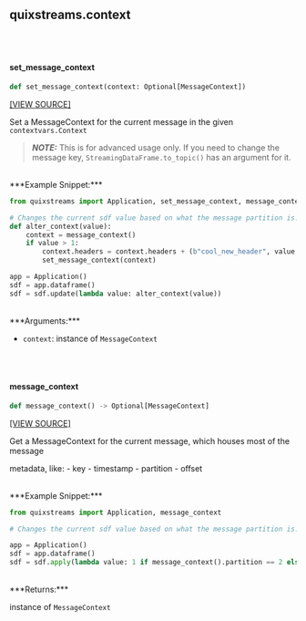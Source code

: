 <a id="quixstreams.context"></a>

## quixstreams.context

<a id="quixstreams.context.set_message_context"></a>

<br><br>

#### set\_message\_context

```python
def set_message_context(context: Optional[MessageContext])
```

[[VIEW SOURCE]](https://github.com/quixio/quix-streams/blob/main/quixstreams/context.py#L22)

Set a MessageContext for the current message in the given `contextvars.Context`

>***NOTE:*** This is for advanced usage only. If you need to change the message key,
`StreamingDataFrame.to_topic()` has an argument for it.



<br>
***Example Snippet:***

```python
from quixstreams import Application, set_message_context, message_context

# Changes the current sdf value based on what the message partition is.
def alter_context(value):
    context = message_context()
    if value > 1:
        context.headers = context.headers + (b"cool_new_header", value.encode())
        set_message_context(context)

app = Application()
sdf = app.dataframe()
sdf = sdf.update(lambda value: alter_context(value))
```


<br>
***Arguments:***

- `context`: instance of `MessageContext`

<a id="quixstreams.context.message_context"></a>

<br><br>

#### message\_context

```python
def message_context() -> Optional[MessageContext]
```

[[VIEW SOURCE]](https://github.com/quixio/quix-streams/blob/main/quixstreams/context.py#L53)

Get a MessageContext for the current message, which houses most of the message

metadata, like:
    - key
    - timestamp
    - partition
    - offset



<br>
***Example Snippet:***

```python
from quixstreams import Application, message_context

# Changes the current sdf value based on what the message partition is.

app = Application()
sdf = app.dataframe()
sdf = sdf.apply(lambda value: 1 if message_context().partition == 2 else 0)
```


<br>
***Returns:***

instance of `MessageContext`

